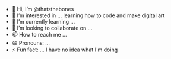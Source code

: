 - 👋 Hi, I’m @thatsthebones
- 👀 I’m interested in ... learning how to code and make digital art
- 🌱 I’m currently learning ... 
- 💞️ I’m looking to collaborate on ... 
- 📫 How to reach me ...
- 😄 Pronouns: ...
- ⚡ Fun fact: ... I have no idea what I'm doing 

<!---
thatsthebones/thatsthebones is a ✨ special ✨ repository because its `README.md` (this file) appears on your GitHub profile.
You can click the Preview link to take a look at your changes.
--->
